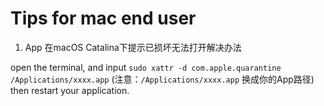 # Tips for mac end user

1. App 在macOS Catalina下提示已损坏无法打开解决办法

open the terminal, and input `sudo xattr -d com.apple.quarantine /Applications/xxxx.app` (注意：`/Applications/xxxx.app` 换成你的App路径)
then restart your application.
